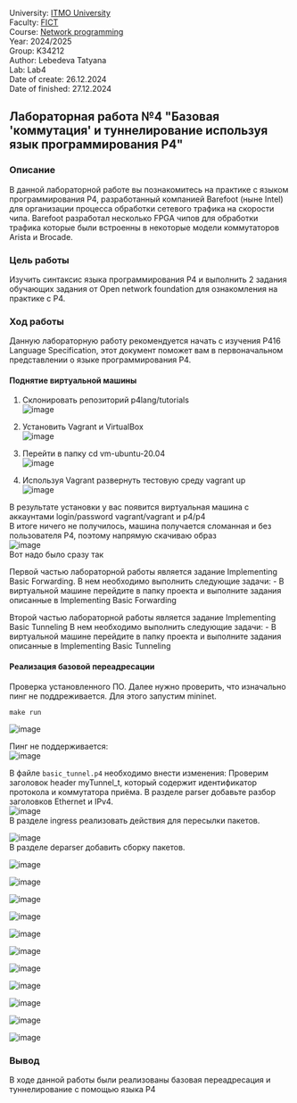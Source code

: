 University: [ITMO University](https://itmo.ru/ru/)  
Faculty: [FICT](https://fict.itmo.ru)  
Course: [Network programming](https://github.com/itmo-ict-faculty/network-programming)  
Year: 2024/2025  
Group: K34212  
Author: Lebedeva Tatyana      
Lab: Lab4  
Date of create: 26.12.2024  
Date of finished: 27.12.2024

## Лабораторная работа №4 "Базовая 'коммутация' и туннелирование используя язык программирования P4"

### Описание
В данной лабораторной работе вы познакомитесь на практике с языком программирования P4, разработанный компанией Barefoot (ныне Intel) для организации процесса обработки сетевого трафика на скорости чипа. Barefoot разработал несколько FPGA чипов для обработки трафика которые были встроенны в некоторые модели коммутаторов Arista и Brocade.

### Цель работы
Изучить синтаксис языка программирования P4 и выполнить 2 задания обучающих задания от Open network foundation для ознакомления на практике с P4.


### Ход работы
Данную лабораторную работу рекомендуется начать с изучения P416 Language Specification, этот документ поможет вам в первоначальном представлении о языке программирования P4.    
#### Поднятие виртуальной машины    
1. Склонировать репозиторий p4lang/tutorials    
   ![image](https://github.com/user-attachments/assets/72fe226d-b322-4c93-bf71-f3da6a96ee04)

3. Установить Vagrant и VirtualBox    
   ![image](https://github.com/user-attachments/assets/61cba581-637b-430f-8877-ca68e1f7e520)

5. Перейти в папку cd vm-ubuntu-20.04    
   ![image](https://github.com/user-attachments/assets/33ac7a4e-785d-4b46-bd06-5262c7e020b7)    

7. Используя Vagrant развернуть тестовую среду vagrant up    
   ![image](https://github.com/user-attachments/assets/42b64e6a-ca0f-4ea8-87bf-a8db1306bc86)
    
В результате установки у вас появится виртуальная машина с аккаунтами login/password vagrant/vagrant и p4/p4    
В итоге ничего не получилось, машина получается сломанная и без пользователя P4, поэтому напрямую скачиваю образ       
![image](https://github.com/user-attachments/assets/f3a58f5b-cb35-49ee-a796-52e70ca59665)    
Вот надо было сразу так


Первой частью лабораторной работы является задание Implementing Basic Forwarding. В нем необходимо выполнить следующие задачи: - В виртуальной машине перейдите в папку проекта и выполните задания описанные в Implementing Basic Forwarding     

Второй частью лабораторной работы является задание Implementing Basic Tunneling В нем необходимо выполнить следующие задачи: - В виртуальной машине перейдите в папку проекта и выполните задания описанные в Implementing Basic Tunneling    

#### Реализация базовой переадресации    
Проверка установленного ПО. Далее нужно проверить, что изначально пинг не поддреживается. Для этого запустим mininet.
```
make run
```
![image](https://github.com/user-attachments/assets/5ef048ab-e917-467a-8973-84fc5342fe2a)    

Пинг не поддерживается:    
![image](https://github.com/user-attachments/assets/af00785a-47fb-409d-bc33-8f511061aa81)    

В файле `basic_tunnel.p4` необходимо внести изменения:
Проверим заголовок header myTunnel_t, который содержит идентификатор протокола и коммутатора приёма. В разделе parser добавьте разбор заголовков Ethernet и IPv4.    
![image](https://github.com/user-attachments/assets/8419a37f-ca00-44a5-8101-ef9c2b324757)     
В разделе ingress реализовать действия для пересылки пакетов.       

![image](https://github.com/user-attachments/assets/94d8c52c-ef91-4efa-a542-d56d27d6ade4)     
В разделе deparser добавить сборку пакетов.     

![image](https://github.com/user-attachments/assets/deee17eb-604b-4ee0-bd81-ef17aa549ef5)       

 
![image](https://github.com/user-attachments/assets/1a5d2f7d-a70a-453b-b2c2-66d86a769fa5)     

![image](https://github.com/user-attachments/assets/d6389dad-6489-4bf6-9dc9-ec88d4fc64e5)    

![image](https://github.com/user-attachments/assets/281640f1-f227-4708-a41a-a33ef8c3a34e)    

![image](https://github.com/user-attachments/assets/f60c91fc-f12c-4667-99b3-d94bccbac1be)    

![image](https://github.com/user-attachments/assets/3428ca20-70a9-4f5e-b9ed-68f06c7c99bf)     

![image](https://github.com/user-attachments/assets/4923b097-6554-4f52-95cd-e13e9cc9c7f6)     

![image](https://github.com/user-attachments/assets/e1222968-b866-4a79-b0e8-e71d7af88a07)     

![image](https://github.com/user-attachments/assets/fcfc0200-567f-4bed-b3e8-908d00a44600)     

![image](https://github.com/user-attachments/assets/41b21a5e-7e4f-4e10-87c5-f985a84cba41)     

![image](https://github.com/user-attachments/assets/2f9fa99b-d9e5-47ae-a7e3-c0076448194e)


### Вывод
В ходе данной работы были реализованы базовая переадресация и туннелирование с помощью языка P4


















 
